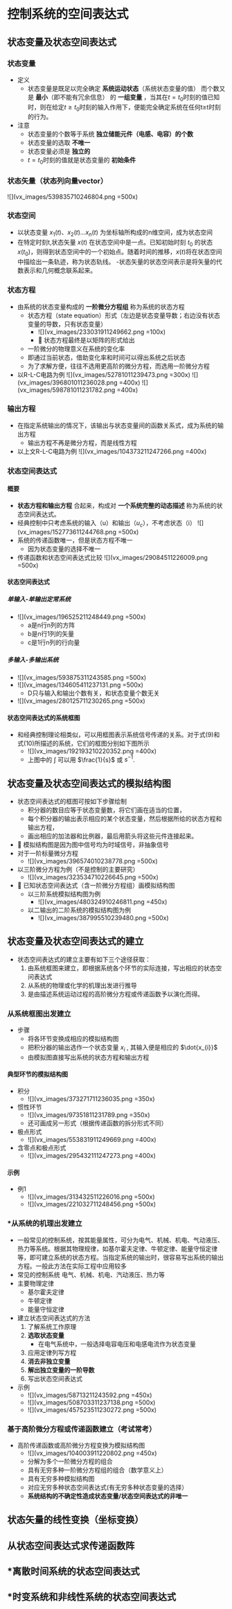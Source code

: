 # 控制系统的空间表达式
## 状态变量及状态空间表达式
### 状态变量
- 定义
    - 状态变量是既足以完全确定 **系统运动状态**（系统状态变量的值） 而个数又是 **最小**（即不能有冗余信息） 的 **一组变量** ，当其在$t=t_0$时刻的值已知时，则在给定$t≥t_0$时刻的输入作用下，便能完全确定系统在任何t≥t时刻的行为。
- 注意
    - 状态变量的个数等于系统 **独立储能元件（电感、电容）的个数**
    - 状态变量的选取 **不唯一**
    - 状态变量必须是 **独立的**
    - $t=t_0$时刻的值就是状态变量的 **初始条件**

### 状态矢量（状态列向量vector）
![](vx_images/539835710246804.png =500x)

### 状态空间
- 以状态变量 $x_1(t)、x_2(t)...x_n(t)$ 为坐标轴所构成的n维空间，成为状态空间
- 在特定时刻t,状态矢量 $x(t)$ 在状态空间中是一点。已知初始时刻 $t_0$ 的状态 $x(t_0)$，则得到状态空间中的一个初始点。随着时间的推移，$x(t)$将在状态空间中描绘出一条轨迹，称为状态轨线。
-状态矢量的状态空间表示是将矢量的代数表示和几何概念联系起来。

### 状态方程
- 由系统的状态变量构成的 **一阶微分方程组** 称为系统的状态方程
    - 状态方程（state equation）形式（左边是状态变量导数；右边没有状态变量的导数，只有状态变量）
        - ![](vx_images/233031911249662.png =100x)
        - 🐖 状态方程最终是以矩阵的形式给出
    - 一阶微分的物理意义在系统的变化率
    - 即通过当前状态，借助变化率和时间可以得出系统之后状态
    - 为了求解方便，往往不选用更高阶的微分方程，而选用一阶微分方程
- 以R-L-C电路为例
![](vx_images/52781011239473.png =300x)
![](vx_images/396801011236028.png =400x)
![](vx_images/598781011231782.png =400x)

### 输出方程
- 在指定系统输出的情况下，该输出与状态变量间的函数关系式，成为系统的输出方程
    - 输出方程不再是微分方程，而是线性方程
- 以上文R-L-C电路为例
![](vx_images/104373211247266.png =400x)

### 状态空间表达式
#### 概要
- **状态方程和输出方程** 合起来，构成对 **一个系统完整的动态描述** 称为系统的状态空间表达式。
- 经典控制中只考虑系统的输入（u）和输出（$u_c$），不考虑状态（i）
![](vx_images/152773611244768.png =500x)
- 系统的传递函数唯一，但是状态方程不唯一
    - 因为状态变量的选择不唯一
- 传递函数和状态空间表达式比较
![](vx_images/29084511226009.png =500x)

#### 状态空间表达式
##### 单输入-单输出定常系统
- ![](vx_images/196525211248449.png =500x)
    - a是n行n列的方阵
    - b是n行1列的矢量
    - c是1行n列的行向量

##### 多输入-多输出系统
- ![](vx_images/593875311243585.png =500x)
- ![](vx_images/134605411237131.png =500x)
    - D只与输入和输出个数有关，和状态变量个数无关
- ![](vx_images/280125711230265.png =500x)

#### 状态空间表达式的系统框图
- 和经典控制理论相类似，可以用框图表示系统信号传递的关系。对于式(9)和式(10)所描述的系统，它们的框图分别如下图所示
    - ![](vx_images/192193210220352.png =400x)
    - 上图中的 $\int$ 可以用 $\frac{1}{s}$ 或 $s^{-1}$.

## 状态变量及状态空间表达式的模拟结构图
- 状态空间表达式的框图可按如下步骤绘制
    - 积分器的数目应等于状态变量数，将它们画在适当的位置，
    - 每个积分器的输出表示相应的某个状态变量，然后根据所给的状态方程和输出方程，
    - 画出相应的加法器和比例器，最后用箭头将这些元件连接起来。
- 📕 模拟结构图是因为图中信号均为时域信号，非抽象信号
- 对于一阶标量微分方程
    - ![](vx_images/396574010238778.png =500x)
- 以三阶微分方程为例（不是控制的主要研究）
    - ![](vx_images/323534710226645.png =500x)
- 🐖 已知状态空间表达式（含一阶微分方程组）画模拟结构图
    - 以三阶系统模拟结构图为例
        - ![](vx_images/480324910246811.png =450x)
    - 以二输出的二阶系统的模拟结构图为例
        - ![](vx_images/387995510239480.png =500x)

## 状态变量及状态空间表达式的建立
- 状态空间表达式的建立主要有如下三个途径获取：
    1. 由系统框图来建立，即根据系统各个环节的实际连接，写出相应的状态空问表达式
    2. 从系统的物理或化学的机理出发进行推导
    3. 是由描述系统运动过程的高阶微分方程或传递函数予以演化而得。

### 从系统框图出发建立
- 步骤
    - 将各环节变换成相应的模拟结构图
    - 把积分器的输出选作一个状态变量 $x_i$ , 其输入便是相应的 $\dot{x_{i}}$ 
    - 由模拟图直接写出系统的状态方程和输出方程

#### 典型环节的模拟结构图
- 积分
    - ![](vx_images/373271711236035.png =350x)
- 惯性环节
    - ![](vx_images/97351811231789.png =350x)
    - 还可画成另一形式（根据传递函数的拆分形式不同）
- 极点形式
    - ![](vx_images/553831911249669.png =400x)
- 含零点和极点形式
    - ![](vx_images/295432111247273.png =400x)

#### 示例
- 例1
    - ![](vx_images/313432511226016.png =500x)
    - ![](vx_images/221032711248456.png =500x)

### *从系统的机理出发建立
- 一般常见的控制系统，按其能量属性，可分为电气、机械、机电、气动液压、热力等系统。根据其物理规律，如基尔霍夫定律、牛顿定律、能量守恒定律等，即可建立系统的状态方程。当指定系统的输出时，很容易写出系统的输出方程。一般此方法在实际工程中应用较多
- 常见的控制系统
    电气、机械、机电、汽动液压、热力等
- 主要物理定律
    - 基尔霍夫定律
    - 牛顿定律
    - 能量守恒定律
- 建立状态空间表达式的方法
    1. 了解系统工作原理
    2. **选取状态变量**
        - 在电气系统中，一般选择电容电压和电感电流作为状态变量
    3. 应用定律列写方程
    4. **消去非独立变量**
    5. **解出独立变量的一阶导数**
    6. 写出状态空间表达式
- 示例
    - ![](vx_images/58713211243592.png =450x)
    - ![](vx_images/508703311237138.png =500x)
    - ![](vx_images/457523511230272.png =500x)

### 基于高阶微分方程或传递函数建立（考试常考）
- 高阶传递函数或高阶微分方程变换为模拟结构图
    - ![](vx_images/104003911220802.png =450x)
    - 分解为多个一阶微分方程的组合
    - 具有无穷多种一阶微分方程组的组合（数学意义上）
    - 具有无穷多种模拟结构图
    - 对应无穷多种状态空间表达式(有无穷多种状态变量的选择）
    - **系统结构的不确定性造成状态变量/状态空间表达式的非唯一**

















## 状态矢量的线性变换（坐标变换）










## 从状态空间表达式求传递函数阵







## *离散时间系统的状态空间表达式






## *时变系统和非线性系统的状态空间表达式






